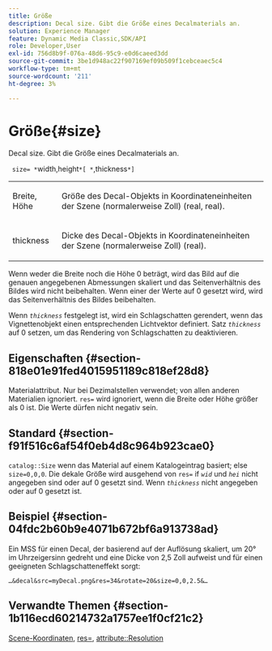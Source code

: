 ```yaml
---
title: Größe
description: Decal size. Gibt die Größe eines Decalmaterials an.
solution: Experience Manager
feature: Dynamic Media Classic,SDK/API
role: Developer,User
exl-id: 756d8b9f-076a-48d6-95c9-e0d6caeed3dd
source-git-commit: 3be1d948ac22f907169ef09b509f1cebceaec5c4
workflow-type: tm+mt
source-wordcount: '211'
ht-degree: 3%

---
```


# Größe{#size}

Decal size. Gibt die Größe eines Decalmaterials an.

` size= *`width,height`*[ *`,thickness`*]`

<table id="simpletable_00B1226F3B8B49D895D1269AB03D5043"> 
 <tr class="strow"> 
  <td class="stentry"> <p> <span class="varname"> Breite, Höhe </span> </p> </td> 
  <td class="stentry"> <p>Größe des Decal-Objekts in Koordinateneinheiten der Szene (normalerweise Zoll) (real, real). </p> </td> 
 </tr> 
 <tr class="strow"> 
  <td class="stentry"> <p> <span class="varname"> thickness </span> </p> </td> 
  <td class="stentry"> <p>Dicke des Decal-Objekts in Koordinateneinheiten der Szene (normalerweise Zoll) (real). </p> </td> 
 </tr> 
</table>

Wenn weder die Breite noch die Höhe 0 beträgt, wird das Bild auf die genauen angegebenen Abmessungen skaliert und das Seitenverhältnis des Bildes wird nicht beibehalten. Wenn einer der Werte auf 0 gesetzt wird, wird das Seitenverhältnis des Bildes beibehalten.

Wenn *`thickness`* festgelegt ist, wird ein Schlagschatten gerendert, wenn das Vignettenobjekt einen entsprechenden Lichtvektor definiert. Satz *`thickness`* auf 0 setzen, um das Rendering von Schlagschatten zu deaktivieren.

## Eigenschaften {#section-818e01e91fed4015951189c818ef28d8}

Materialattribut. Nur bei Dezimalstellen verwendet; von allen anderen Materialien ignoriert. `res=` wird ignoriert, wenn die Breite oder Höhe größer als 0 ist. Die Werte dürfen nicht negativ sein.

## Standard {#section-f91f516c6af54f0eb4d8c964b923cae0}

`catalog::Size` wenn das Material auf einem Katalogeintrag basiert; else `size=0,0,0`. Die dekale Größe wird ausgehend von `res=` if *`wid`* und *`hei`* nicht angegeben sind oder auf 0 gesetzt sind. Wenn *`thickness`* nicht angegeben oder auf 0 gesetzt ist.

## Beispiel {#section-04fdc2b60b9e4071b672bf6a913738ad}

Ein MSS für einen Decal, der basierend auf der Auflösung skaliert, um 20° im Uhrzeigersinn gedreht und eine Dicke von 2,5 Zoll aufweist und für einen geeigneten Schlagschatteneffekt sorgt:

`…&decal&src=myDecal.png&res=34&rotate=20&size=0,0,2.5&…`

## Verwandte Themen {#section-1b116ecd60214732a1757ee1f0cf21c2}

[Scene-Koordinaten](../../../../../ir-api/http-protocol/image-rendering-api-ref/c-ir-http-protocol-ref/c-ir-http-protocol-syntax-and-features/c-ir-vignettes/c-ir-scene-coordinates.md#concept-528507024fa640b19a2631357febf7f1), [res=](../../../../../ir-api/http-protocol/image-rendering-api-ref/c-ir-http-protocol-ref/c-ir-http-protocol-command-reference/r-ir-res.md#reference-0ad9de8887144c83a6db97b4994f7c04), [attribute::Resolution](../../../../../ir-api/material-cat/image-rendering-api-ref/c-ir-material-catalog/c-ir-attributes-reference/r-ir-resolution.md#reference-09fe14e6bfbf4db6b7f4369fffecc806)
